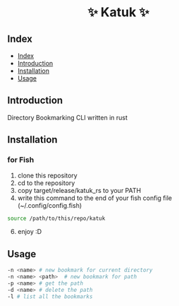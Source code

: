 <h1 align="center"> ✨ Katuk ✨ </h1>

## Index 
- [Index](#-Index)
- [Introduction](#-Introduction)
- [Installation](#-Installation)
- [Usage](#-Installation)

## Introduction 

Directory Bookmarking CLI written in rust 

## Installation 

### for Fish 

1. clone this repository 
2. cd to the repository 
3. copy target/release/katuk_rs to your PATH
5. write this command to the end of your fish config file (~/.config/config.fish) 
```bash 
source /path/to/this/repo/katuk
```
6. enjoy :D



## Usage

```bash
-n <name> # new bookmark for current directory 
-n <name> <path>  # new bookmark for path 
-p <name> # get the path 
-d <name> # delete the path
-l # list all the bookmarks
```
